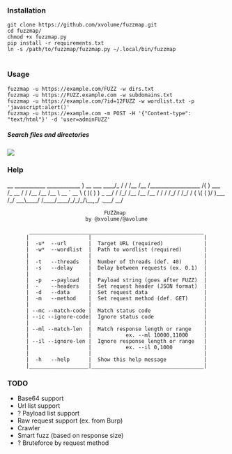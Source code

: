 <h3>Installation</h3>
<code>git clone https://github.com/xvolume/fuzzmap.git</code><br>
<code>cd fuzzmap/</code><br>
<code>chmod +x fuzzmap.py</code><br>
<code>pip install -r requirements.txt</code><br>
<code>ln -s /path/to/fuzzmap/fuzzmap.py ~/.local/bin/fuzzmap</code><br>
<br>
<h3>Usage</h3>
    <code>fuzzmap -u https://example.com/FUZZ -w dirs.txt</code><br>
    <code>fuzzmap -u https://FUZZ.example.com -w subdomains.txt</code><br>
    <code>fuzzmap -u https://example.com/?id=12FUZZ -w wordlist.txt -p 'javascript:alert()'</code><br>
    <code>fuzzmap -u https://example.com -m POST -H '{"Content-type": "text/html"}' -d 'user=adminFUZZ'</code><br>
<h5>Search files and directories</h5>
<a href="https://asciinema.org/a/339470" target="_blank"><img src="https://asciinema.org/a/339470.svg" /></a>
<br>
<h3>Help</h3>
                     __ ___________  ____________
       )         __  ___  ____/_  / / /__  /__  /__________________
      /(  )         ___  /_  __  / / /__  /__  /__     \  __ `  __ \
     (  )( )  )      _  __/   / /_/ /__  /__  /__  / / / /_/ / /_/ /
    ( \( (  )/ )___  /_/   ___\____/  /____/____/_/_/_/\__,_/ .___/
                                                       __/

                                   FUZZmap
                             by @xvolume/@avolume

           ________________________________________________________
          |                   |                                    |
          |  -u*  --url       |  Target URL (required)             |
          |  -w*  --wordlist  |  Path to wordlist (required)       |
          |                   |                                    |
          |  -t   --threads   |  Number of threads (def. 40)       |
          |  -s   --delay     |  Delay between requests (ex. 0.1)  |
          |                   |                                    |
          |  -p   --payload   |  Payload string (goes after FUZZ)  |
          |  -    --headers   |  Set request header (JSON format)  |
          |  -d   --data      |  Set request data                  |
          |  -m   --method    |  Set request method (def. GET)     |
          |                   |                                    |
          | --mc --match-code |  Match status code                 |
          | --ic --ignore-code|  Ignore status code                |
          |                   |                                    |
          | --ml --match-len  |  Match response length or range    |
          |                   |           ex. --ml 10000,11000     |
          | --il --ignore-len |  Ignore response length or range   |
          |                   |           ex. --il 0,1000          |
          |                   |                                    |
          |  -h   --help      |  Show this help message            |
          |___________________|____________________________________|
<h3>TODO</h3>
<ul>
    <li>  Base64 support</li>
    <li>  Url list support</li>
    <li>? Payload list support</li>
    <li>  Raw request support (ex. from Burp)</li>
    <li>  Crawler</li>
    <li>  Smart fuzz (based on response size)</li>
    <li>? Bruteforce by request method</li>
</ul>
